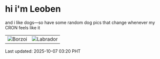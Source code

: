 # hi i'm Leoben

and i like dogs—so have some random dog pics that change whenever my CRON feels like it

|  |  |
|--------|----------|
| ![Borzoi](https://random-dog-vercel.vercel.app/api/random-borzoi?v=1759778423) | ![Labrador](https://random-dog-vercel.vercel.app/api/random-labrador?v=1759778423) |

Last updated: 2025-10-07 03:20 PHT
